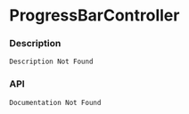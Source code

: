 # ProgressBarController

### Description

    Description Not Found

### API

    Documentation Not Found
